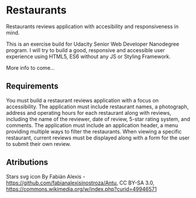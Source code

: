 # Restaurants

Restaurants reviews application with accesibility and responsiveness in mind.

This is an exercise build for Udacity Senior Web Developer Nanodegree program. I will try to build a 
good, responsive and accessible user experience using HTML5, ES6 without any JS or Styling Framework.

More info to come...

## Requirements

You must build a restaurant reviews application with a focus on accessibility. The application must include restaurant names, a photograph, address and operating hours for each restaurant along with reviews, including the name of the reviewer, date of review, 5-star rating system, and comments. The application must include an application header, a menu providing multiple ways to filter the restaurants. When viewing a specific restaurant, current reviews must be displayed along with a form for the user to submit their own review.

## Atributions

Stars svg icon By Fabián Alexis - https://github.com/fabianalexisinostroza/Antu, CC BY-SA 3.0, https://commons.wikimedia.org/w/index.php?curid=49946571

